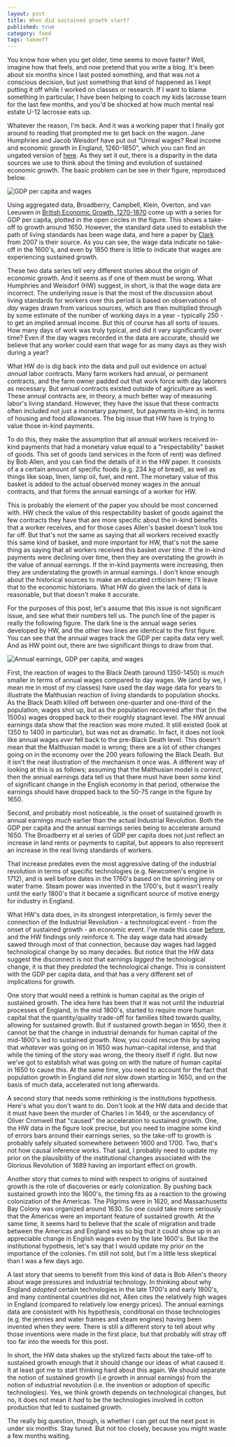 ```yaml
---
layout: post
title: When did sustained growth start?
published: true
category: feed
tags: takeoff
---
```


You know how when you get older, time seems to move faster? Well, imagine how that feels, and now pretend that you write a blog. It's been about six months since I last posted something, and that was not a conscious decision, but just something that kind of happened as I kept putting it off while I worked on classes or research. If I want to blame something in particular, I have been helping to coach my kids lacrosse team for the last few months, and you'd be shocked at how much mental real estate U-12 lacrosse eats up.

Whatever the reason, I'm back. And it was a working paper that I finally got around to reading that prompted me to get back on the wagon. Jane Humphries and Jacob Weisdorf have put out "Unreal wages? Real income and economic growth in England, 1260-1850", which you can find an ungated version of [here](https://jacobweisdorf.files.wordpress.com/2017/12/unreal-wages_humphries-and-weisdorf_dec-2017_wp1.pdf). As they set it out, there is a disparity in the data sources we use to think about the timing and evolution of sustained economic growth. The basic problem can be see in their figure, reproduced below.

![GDP per capita and wages](/assets/HWfig1.png)

Using aggregated data, Broadberry, Campbell, Klein, Overton, and van Leeuwen in [British Economic Growth, 1270-1870](https://amzn.to/2GnD1Nm) come up with a series for GDP per capita, plotted in the open circles in the figure. This shows a take-off to growth around 1650. However, the standard data used to establish the path of living standards has been wage data, and here a paper by [Clark](https://ideas.repec.org/a/bla/ehsrev/v60y2007i1p97-135.html) from 2007 is their source. As you can see, the wage data indicate no take-off in the 1600's, and even by 1850 there is little to indicate that wages are experiencing sustained growth.

These two data series tell very different stories about the origin of economic growth. And it seems as if one of them must be wrong. What Humphries and Weisdorf (HW) suggest, in short, is that the wage data are incorrect. The underlying issue is that the most of the discussion about living standards for workers over this period is based on observations of *day* wages drawn from various sources, which are then multiplied through by some estimate of the number of working days in a year - typically 250 - to get an implied annual income. But this of course has all sorts of issues. How many days of work was truly typical, and did it vary significantly over time? Even if the day wages recorded in the data are accurate, should we believe that any worker could earn that wage for as many days as they wish during a year? 

What HW do is dig back into the data and pull out evidence on actual *annual* labor contracts. Many farm workers had annual, or permanent contracts, and the farm owner padded out that work force with day laborers as necessary. But annual contracts existed outside of agriculture as well. These annual contracts are, in theory, a much better way of measuring labor's living standard. However, they have the issue that these contracts often included not just a monetary payment, but payments in-kind, in terms of housing and food allowances. The big issue that HW have is trying to value those in-kind payments.

To do this, they make the assumption that all annual workers received in-kind payments that had a monetary value equal to a "respectability" basket of goods. This set of goods (and services in the form of rent) was defined by Bob Allen, and you can find the details of it in the HW paper. It consists of a a certain amount of specific foods (e.g. 234 kg of bread), as well as things like soap, linen, lamp oil, fuel, and rent. The monetary value of this basket is added to the actual observed money wages in the annual contracts, and that forms the annual earnings of a worker for HW.

This is probably the element of the paper you should be most concerned with. HW check the value of this respectability basket of goods against the few contracts they have that are more specific about the in-kind benefits that a worker receives, and for those cases Allen's basket doesn't look too far off. But that's not the same as saying that all workers received exactly this same kind of basket, and more important for HW, that's not the same thing as saying that all workers received this basket *over time*. If the in-kind payments were declining over time, then they are overstating the growth in the value of annual earnings. If the in-kind payments were increasing, then they are understating the growth in annual earnings. I don't know enough about the historical sources to make an educated criticism here; I'll leave that to the economic historians. What HW do given the lack of data is reasonable, but that doesn't make it accurate. 

For the purposes of this post, let's assume that this issue is not significant issue, and see what their numbers tell us. The punch line of the paper is really the following figure. The dark line is the annual wage series developed by HW, and the other two lines are identical to the first figure. You can see that the annual wages track the GDP per capita data very well. And as HW point out, there are two significant things to draw from that.

![Annual earnings, GDP per capita, and wages](/assets/HWfig2.png)

First, the reaction of wages to the Black Death (around 1350-1450) is *much* smaller in terms of annual wages compared to day wages. We (and by we, I mean me in most of my classes) have used the day wage data for years to illustrate the Malthusian reaction of living standards to population shocks. As the Black Death killed off between one-quarter and one-third of the population, wages shot up, but as the population recovered after that (in the 1500s) wages dropped back to their roughly stagnant level. The HW annual earnings data show that the reaction was more muted. It still existed (look at 1350 to 1400 in particular), but was not as dramatic. In fact, it does not look like annual wages *ever* fell back to the pre-Black Death level. This doesn't mean that the Malthusian model is wrong; there are a lot of other changes going on in the economy over the 200 years following the Black Death. But it isn't the neat illustration of the mechanism it once was. A different way of looking at this is as follows; assuming that the Malthusian model is *correct*, then the annual earnings data tell us that there must have been *some* kind of significant change in the English economy in that period, otherwise the earnings should have dropped back to the 50-75 range in the figure by 1650. 

Second, and probably most noticeable, is the onset of sustained growth in annual earnings *much* earlier than the actual Industrial Revolution. Both the GDP per capita and the annual earnings series being to accelerate around 1650. The Broadberry et al series of GDP per capita does not just reflect an increase in land rents or payments to capital, but appears to also represent an increase in the real living standards of workers. 

That increase predates even the most aggressive dating of the industrial revolution in terms of specific technologies (e.g. Newcomen's engine in 1712), and is well before dates in the 1760's based on the spinning jenny or water frame. Steam power was invented in the 1700's, but it wasn't really until the early 1800's that it became a significant source of motive energy for industry in England. 

What HW's data does, in its strongest interpretation, is firmly sever the connection of the Industrial Revolution - a technological event - from the onset of sustained growth - an economic event. I've made this case [before](https://growthecon.com/blog/unified-growth-theory-is-not-the-enemy/), and the HW findings only reinforce it. The day wage data had already sawed through most of that connection, because day wages had lagged technological change by so many decades. But notice that the HW data suggest the disconnect is not that earnings *lagged* the technological change, it is that they *predated* the technological change. This is consistent with the GDP per capita data, and that has a very different set of implications for growth.

One story that would need a rethink is human capital as the origin of sustained growth. The idea here has been that it was not until the industrial processes of England, in the mid 1800's, started to require more human capital that the quantity/quality trade-off for families tilted towards quality, allowing for sustained growth. But if sustained growth began in 1650, then it cannot be that the change in industrial demands for human capital of the mid-1800's led to sustained growth. Now, you could rescue this by saying that *whatever* was going on in 1650 was human-capital intense, and that while the timing of the story was wrong, the theory itself if right. But now we've got to establish what was going on with the nature of human capital in 1650 to cause this. At the same time, you need to account for the fact that population growth in England did *not* slow down starting in 1650, and on the basis of much data, accelerated not long afterwards. 

A second story that needs some rethinking is the institutions hypothesis. Here's what you don't want to do. Don't look at the HW data and decide that it must have been the murder of Charles I in 1649, or the ascendancy of Oliver Cromwell that "caused" the acceleration to sustained growth. One, the HW data in the figure look precise, but you need to imagine some kind of errors bars around their earnings series, so the take-off to growth is probably safely situated somewhere between 1600 and 1700. Two, that's not how causal inference works. That said, I probably need to update my prior on the plausibility of the institutional changes associated with the Glorious Revolution of 1689 having an important effect on growth. 

Another story that comes to mind with respect to origins of sustained growth is the role of discoveries or early colonization. By pushing back sustained growth into the 1600's, the timing fits as a reaction to the growing colonization of the Americas. The Pilgrims were in 1620, and Massachusetts Bay Colony was organized around 1630. So one could take more seriously that the Americas were an important feature of sustained growth. At the same time, it seems hard to believe that the scale of migration and trade between the Americas and England was so big that it could show up in an appreciable change in English wages even by the late 1600's. But like the institutional hypothesis, let's say that I would update my prior on the importance of the colonies. I'm still not sold, but I'm a little less skeptical than I was a few days ago.

A last story that seems to benefit from this kind of data is Bob Allen's theory about wage pressures and industrial technology. In thinking about why England *adopted* certain technologies in the late 1700's and early 1800's, and many continental countries did not, Allen cites the relatively high wages in England (compared to relatively low energy prices). The annual earnings data are consistent with his hypothesis, conditional on those technologies (e.g. the jennies and water frames and steam engines) having been invented when they were. There is still a different story to tell about why those inventions were made in the first place, but that probably will stray off too far into the weeds for this post.

In short, the HW data shakes up the stylized facts about the take-off to sustained growth enough that it should change our ideas of what caused it. It at least got me to start thinking hard about this again. We should separate the notion of sustained growth (i.e growth in annual earnings) from the notion of industrial revolution (i.e. the invention or adoption of specific technologies). Yes, we think growth depends on technological changes, but no, it does not mean it *had* to be the technologies involved in cotton production that led to sustained growth.

The really big question, though, is whether I can get out the next post in under six months. Stay tuned. But not too closely, because you might waste a few months waiting. 
